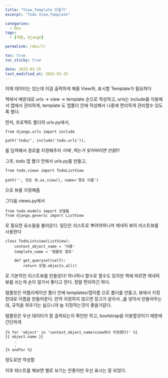 ```yaml
---
title: "View,Template 만들기"
excerpt: "Todo View,Template"

categories:
  - Dev
tags:
  - [개발, Django]

permalink: /dev/7/

toc: true
toc_sticky: true

date: 2025-03-25
last_modified_at: 2025-03-25
---
```

이제 데이터는 있는데 이걸 출력하게 해줄 View와, 표시할 Template가 필요하다

책에서 배운대로 urls -> view -> template 순으로 작성하고, urls는 include를 이용해서 앱에서 관리하게, template 도 앱폴더 안에 작성해서 나중에 편리하게 관리할수 있도록 했다.

먼저, 프로젝트 폴더의 urls.py에서,
```
from django.urls import include

path('todo/', include('todo.urls')),
```
를 입력해서 경로를 지정해주자 _이때 ,찍는거 잊어버리면 안됨!!!_

그후, todo 앱 폴더 안에서 urls.py를 만들고,
```
from todo.views import TodoListView

path('', 만든 뷰.as_view(), name='경로 이름')
```
으로 뷰를 지정해줌 

그다음 views.py에서 
```
from todo.models import 모델들
from django.generic import ListView
```
로 필요한 요소들을 불러온다.
일단은 리스트로 뿌려야하니까 제네릭 뷰의 리스트뷰를 사용한다

```
class TodoListview(ListView):
    context_object_name = '이름'
    template_name = '템플릿 경로'
    
    def get_queryset(self):
        return 모델.objects.all()
```
로 기본적인 리스트뷰를 만들었다! 
하나하나 함수로 할수도 있지만 책에 따르면 제네릭뷰를 쓰는게 손이 덜가서 좋다고 한다. 정말 편리하긴 하다.

템플릿은 어플리케이션 폴더 안에 templates/앱이름 으로 폴더를 만들고, 뷰에서 지정한대로 이름을 만들어준다.
만약 지정하지 않으면 장고가 알아서 _를 넣어서 만들어주는데, 규칙을 외우기는 싫으니까 늘 지정하는것이 좋을거같다.

템플릿은 우선 데이터가 잘 출력되는지 확인만 하고, bootstrap을 이용할것이기 때문에 간단하게 
```
{% for 'object' in 'context_object_name(view에서 지정했다)' %}
{{ object.name }}
	.
    .
{% endfor %}
```
정도로만 작성함 

이후 테스트를 해보면 별로 보기는 안좋지만 우선 표시는 잘 되었다.